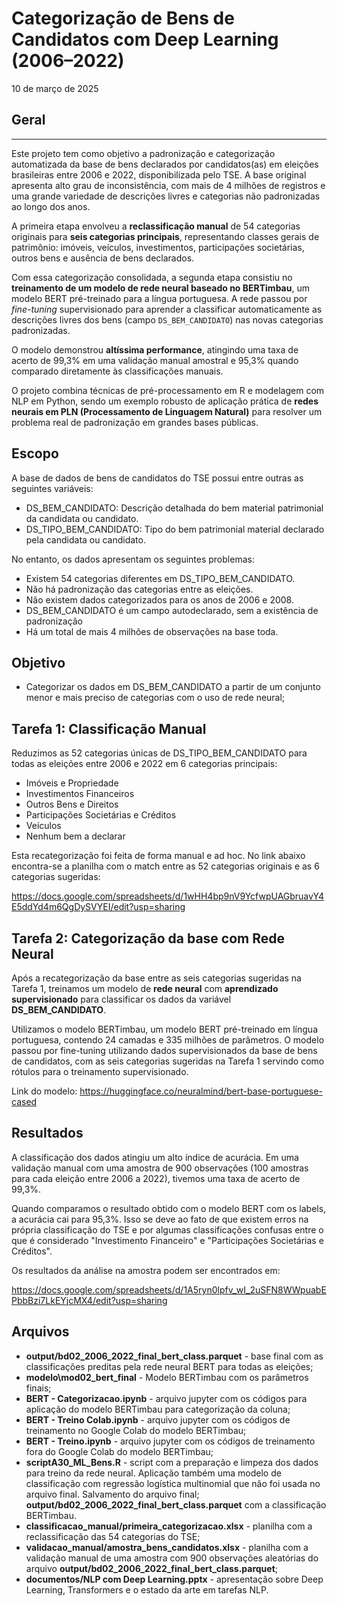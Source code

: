 # Categorização de Bens de Candidatos com Deep Learning (2006–2022)
10 de março de 2025

## Geral
---

Este projeto tem como objetivo a padronização e categorização automatizada da base de bens declarados por candidatos(as) em eleições brasileiras entre 2006 e 2022, disponibilizada pelo TSE. A base original apresenta alto grau de inconsistência, com mais de 4 milhões de registros e uma grande variedade de descrições livres e categorias não padronizadas ao longo dos anos.

A primeira etapa envolveu a **reclassificação manual** de 54 categorias originais para **seis categorias principais**, representando classes gerais de patrimônio: imóveis, veículos, investimentos, participações societárias, outros bens e ausência de bens declarados.

Com essa categorização consolidada, a segunda etapa consistiu no **treinamento de um modelo de rede neural baseado no BERTimbau**, um modelo BERT pré-treinado para a língua portuguesa. A rede passou por *fine-tuning* supervisionado para aprender a classificar automaticamente as descrições livres dos bens (campo `DS_BEM_CANDIDATO`) nas novas categorias padronizadas.

O modelo demonstrou **altíssima performance**, atingindo uma taxa de acerto de 99,3% em uma validação manual amostral e 95,3% quando comparado diretamente às classificações manuais.

O projeto combina técnicas de pré-processamento em R e modelagem com NLP em Python, sendo um exemplo robusto de aplicação prática de **redes neurais em PLN (Processamento de Linguagem Natural)** para resolver um problema real de padronização em grandes bases públicas.

## Escopo

A base de dados de bens de candidatos do TSE possui entre outras as seguintes variáveis:
- DS_BEM_CANDIDATO:  Descrição detalhada do bem material patrimonial da candidata ou candidato.
- DS_TIPO_BEM_CANDIDATO: Tipo do bem patrimonial material declarado pela candidata ou candidato.

No entanto, os dados apresentam os seguintes problemas:
- Existem 54 categorias diferentes em DS_TIPO_BEM_CANDIDATO.
- Não há padronização das categorias entre as eleições.
- Não existem dados categorizados para os anos de 2006 e 2008.
- DS_BEM_CANDIDATO é um campo autodeclarado, sem a existência de padronização
- Há um total de mais 4 milhões de observações na base toda.

## Objetivo

- Categorizar os dados em DS_BEM_CANDIDATO a partir de um conjunto menor  e mais preciso de categorias com o uso de rede neural;
## Tarefa 1: Classificação Manual

Reduzimos as 52 categorias únicas de DS_TIPO_BEM_CANDIDATO para todas as eleições entre 2006 e 2022 em 6 categorias principais:

- Imóveis e Propriedade
- Investimentos Financeiros
- Outros Bens e Direitos
- Participações Societárias e Créditos
- Veículos
- Nenhum bem a declarar

Esta recategorização foi feita de forma manual e ad hoc. No link abaixo encontra-se a planilha com o match entre as 52 categorias originais e as 6 categorias sugeridas:

https://docs.google.com/spreadsheets/d/1wHH4bp9nV9YcfwpUAGbruavY4E5ddYd4m6QgDySVYEI/edit?usp=sharing

## Tarefa 2: Categorização da base com Rede Neural

Após a recategorização da base entre as seis categorias sugeridas na Tarefa 1, treinamos um modelo de **rede neural** com **aprendizado supervisionado** para classificar os dados da variável **DS_BEM_CANDIDATO**.

Utilizamos o modelo BERTimbau, um modelo BERT pré-treinado em língua portuguesa, contendo 24 camadas e 335 milhões de parâmetros. O modelo passou por fine-tuning utilizando dados supervisionados da base de bens de candidatos, com as seis categorias sugeridas na Tarefa 1 servindo como rótulos para o treinamento supervisionado.

Link do modelo: https://huggingface.co/neuralmind/bert-base-portuguese-cased

## Resultados

A classificação dos dados atingiu um alto índice de acurácia. Em uma validação manual com uma amostra de 900 observações (100 amostras para cada eleição entre 2006 a 2022), tivemos uma taxa de acerto de 99,3%. 

Quando comparamos o resultado obtido com o modelo BERT com os labels, a acurácia cai para 95,3%. Isso se deve ao fato de que existem erros na própria classificação do TSE e por algumas classificações confusas entre o que é considerado "Investimento Financeiro" e "Participações Societárias e Créditos". 

Os resultados da análise na amostra podem ser encontrados em: 

https://docs.google.com/spreadsheets/d/1A5ryn0lpfv_wI_2uSFN8WWpuabEPbbBzi7LkEYjcMX4/edit?usp=sharing

## Arquivos

- **output/bd02_2006_2022_final_bert_class.parquet** - base final com as classificações preditas pela rede neural BERT para todas as eleições;
- **modelo\mod02_bert_final** - Modelo BERTimbau com os parâmetros finais;
- **BERT - Categorizacao.ipynb** - arquivo jupyter com os códigos para aplicação do modelo BERTimbau para categorização da coluna;
- **BERT - Treino Colab.ipynb** - arquivo jupyter com os códigos de treinamento no Google Colab do modelo BERTimbau;
- **BERT - Treino.ipynb** - arquivo jupyter com os códigos de treinamento fora do Google Colab do modelo BERTimbau;
- **scriptA30_ML_Bens.R** - script com a preparação e limpeza dos dados para treino da rede neural. Aplicação também uma modelo de classificação com regressão logística multinomial que não foi usada no arquivo final. Salvamento do arquivo final; **output/bd02_2006_2022_final_bert_class.parquet** com a classificação BERTimbau.
- **classificacao_manual/primeira_categorizacao.xlsx** - planilha com a reclassificação das 54 categorias do TSE;
- **validacao_manual/amostra_bens_candidatos.xlsx** - planilha com a validação manual de uma amostra com 900 observações aleatórias do arquivo **output/bd02_2006_2022_final_bert_class.parquet**;
- **documentos/NLP com Deep Learning.pptx** - apresentação sobre Deep Learning, Transformers e o estado da arte em tarefas NLP.







